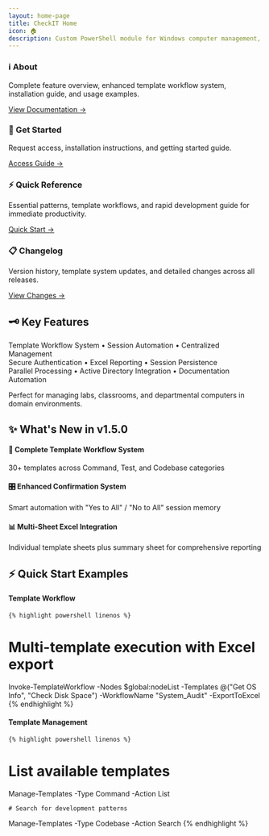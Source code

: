 ```yaml
---
layout: home-page
title: CheckIT Home
icon: 🏠
description: Custom PowerShell module for Windows computer management, diagnostics, and reporting in domain environments
---
```


<div class="docs-grid">
  <div class="doc-card">
    <h3>ℹ️ About</h3>
    <p>Complete feature overview, enhanced template workflow system, installation guide, and usage examples.</p>
    <a href="docs/README" class="card-link">View Documentation →</a>
  </div>

 <div class="doc-card">
    <h3>🚀 Get Started</h3>
    <p>Request access, installation instructions, and getting started guide.</p>
    <a href="get-started" class="card-link">Access Guide →</a>
  </div> 
  
  <div class="doc-card">
    <h3>⚡ Quick Reference</h3>
    <p>Essential patterns, template workflows, and rapid development guide for immediate productivity.</p>
    <a href="docs/quick-reference" class="card-link">Quick Start →</a>
  </div>
  
  <div class="doc-card">
    <h3>📋 Changelog</h3>
    <p>Version history, template system updates, and detailed changes across all releases.</p>
    <a href="CHANGELOG" class="card-link">View Changes →</a>
  </div>
</div>

<div class="feature-card">
  <h2>🗝️ Key Features</h2>
  
  <p class="feature-list">
    Template Workflow System • Session Automation • Centralized Management<br>
    Secure Authentication • Excel Reporting • Session Persistence<br>
    Parallel Processing • Active Directory Integration • Documentation Automation
  </p>
  
  <p>Perfect for managing labs, classrooms, and departmental computers in domain environments.</p>
</div>

<div class="highlight-card">
  <h2>✨ What's New in v1.5.0</h2>
  
  <div class="new-features">
    <div class="feature-item">
      <h4>🔄 Complete Template Workflow System</h4>
      <p>30+ templates across Command, Test, and Codebase categories</p>
    </div>
    <div class="feature-item">
      <h4>🎛️ Enhanced Confirmation System</h4>
      <p>Smart automation with "Yes to All" / "No to All" session memory</p>
    </div>
    <div class="feature-item">
      <h4>📊 Multi-Sheet Excel Integration</h4>
      <p>Individual template sheets plus summary sheet for comprehensive reporting</p>
    </div>
  </div>
</div>

<div class="quick-start-card">
  <h2>⚡ Quick Start Examples</h2>

  <h4>Template Workflow</h4>

  <div class="code-example" data-language="POWERSHELL">
    
    {% highlight powershell linenos %}

# Multi-template execution with Excel export
Invoke-TemplateWorkflow -Nodes $global:nodeList -Templates @("Get OS Info", "Check Disk Space") -WorkflowName "System_Audit" -ExportToExcel
{% endhighlight %}
  </div>
  
  <h4>Template Management</h4>

  <div class="code-example" data-language="POWERSHELL">
    
    {% highlight powershell linenos %}

# List available templates
Manage-Templates -Type Command -Action List

    # Search for development patterns
Manage-Templates -Type Codebase -Action Search
{% endhighlight %}
  </div>
</div>
